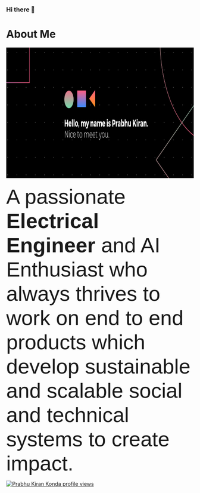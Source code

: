 ### Hi there 👋

# About Me

<p align="center">  <img width="1024" height="350" src="https://raw.githubusercontent.com/PrabhuKiran8790/PrabhuKiran8790/main/banner.png">  </p>

<span style="font-family:Sans-serif; font-size:56px;"> A passionate **Electrical Engineer** and AI Enthusiast who always thrives to work on end to end products which develop sustainable and scalable social and technical systems to create impact.</span>


[![Prabhu Kiran Konda profile views](https://u8views.com/api/v1/github/profiles/86601758/views/day-week-month-total-count.svg)](https://u8views.com/github/PrabhuKiran8790)

<!--
**nkr-jgr/nkr-jgr** is a ✨ _special_ ✨ repository because its `README.md` (this file) appears on your GitHub profile.

Here are some ideas to get you started:

- 🔭 I’m currently working on ...
- 🌱 I’m currently learning ...
- 👯 I’m looking to collaborate on ...
- 🤔 I’m looking for help with ...
- 💬 Ask me about ...
- 📫 How to reach me: ...
- 😄 Pronouns: ...
- ⚡ Fun fact: ...
-->
